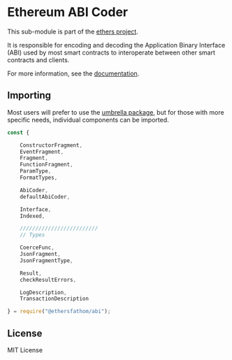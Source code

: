 Ethereum ABI Coder
==================

This sub-module is part of the [ethers project](https://github.com/ethers-io/ethers.js).

It is responsible for encoding and decoding the Application Binary Interface (ABI)
used by most smart contracts to interoperate between other smart contracts and clients.

For more information, see the [documentation](https://docs.ethers.io/v5/api/utils/abi/).

Importing
---------

Most users will prefer to use the [umbrella package](https://www.npmjs.com/package/ethers),
but for those with more specific needs, individual components can be imported.

```javascript
const {

    ConstructorFragment,
    EventFragment,
    Fragment,
    FunctionFragment,
    ParamType,
    FormatTypes,

    AbiCoder,
    defaultAbiCoder,

    Interface,
    Indexed,

    /////////////////////////
    // Types

    CoerceFunc,
    JsonFragment,
    JsonFragmentType,

    Result,
    checkResultErrors,

    LogDescription,
    TransactionDescription

} = require("@ethersfathom/abi");
```

License
-------

MIT License
